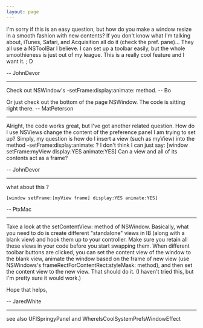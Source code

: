 ```yaml
---
layout: page
---
```


I'm sorry if this is an easy question, but how do you make a window resize in a smooth fashion with new contents? If you don't know what I'm talking about, iTunes, Safari, and Acquisition all do it (check the pref. pane)... They all use a NSToolBar I believe. I can set up a toolbar easily, but the whole smoothieness is just out of my league. This is a really cool feature and I want it.  ; D

-- JohnDevor

----

Check out NSWindow's -setFrame:display:animate: method.  -- Bo

Or just check out the bottom of the page NSWindow. The code is sitting right there. -- MatPeterson

----

Alright, the code works great, but I've got another related question. How do I use NSViews change the content of the preference panel I am trying to set up? Simply, my question is how do I insert a view (such as myView) into the method -setFrame:display:animate: ? I don't think I can just say: 
    [window setFrame:myView display:YES animate:YES]
Can a view and all of its contents act as a frame?

-- JohnDevor

----

what about this ?

    [window setFrame:[myView frame] display:YES animate:YES]

-- PtxMac

----

Take a look at the setContentView: method of NSWindow. Basically, what you need to do is create different "standalone" views in IB (along with a blank view) and hook them up to your controller. Make sure you retain all these views in your code before you start swapping them. When different toolbar buttons are clicked, you can set the content view of the window to the blank view, animate the window based on the frame of new view (use NSWindows's frameRectForContentRect:styleMask: method), and then set the content view to the new view. That should do it. (I haven't tried this, but I'm pretty sure it would work.)

Hope that helps,

-- JaredWhite

----

see also UFISpringyPanel and WhereIsCoolSystemPrefsWindowEffect
